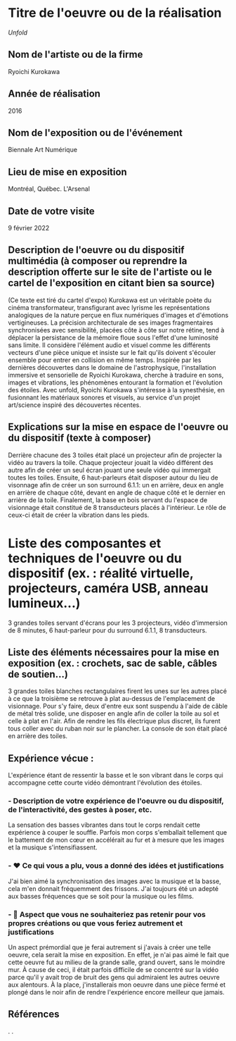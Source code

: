 # Titre de l'oeuvre ou de la réalisation
*Unfold*
## Nom de l'artiste ou de la firme
Ryoichi Kurokawa
## Année de réalisation
2016
## Nom de l'exposition ou de l'événement
Biennale Art Numérique
## Lieu de mise en exposition
Montréal, Québec. L'Arsenal
## Date de votre visite
9 février 2022
## Description de l'oeuvre ou du dispositif multimédia (à composer ou reprendre la description offerte sur le site de l'artiste ou le cartel de l'exposition en citant bien sa source)
(Ce texte est tiré du cartel d'expo)
Kurokawa est un véritable poète du cinéma transformateur, transfigurant avec lyrisme les représentations analogiques de la nature perçue en flux numériques d'images et d'émotions vertigineuses. La précision architecturale de ses images fragmentaires synchronisées avec sensibilité, placées côte à côte sur notre rétine, tend à déplacer la persistance de la mémoire floue sous l'effet d'une luminosité sans limite. Il considère l'élément audio et visuel comme les différents vecteurs d'une pièce unique et insiste sur le fait qu'ils doivent s'écouler ensemble pour entrer en collision en même temps. Inspirée par les dernières découvertes dans le domaine de l'astrophysique, l'installation immersive et sensorielle de Ryoichi Kurokawa, cherche à traduire en sons, images et vibrations, les phénomènes entourant la formation et l'évolution des étoiles. Avec unfold, Ryoichi Kurokawa s'intéresse à la synesthésie, en fusionnant les matériaux sonores et visuels, au service d'un projet art/science inspiré des découvertes récentes.
## Explications sur la mise en espace de l'oeuvre ou du dispositif (texte à composer)
Derrière chacune des 3 toiles était placé un projecteur afin de projecter la vidéo au travers la toile. Chaque projecteur jouait la vidéo différent des autre afin de créer un seul écran jouant une seule vidéo qui immergait toutes les toiles. Ensuite, 6 haut-parleurs était disposer autour du lieu de visonnage afin de créer un son surround 6.1.1: un en arrière, deux en angle en arrière de chaque côté, devant en angle de chaque côté et le dernier en arrière de la toile. Finalement, la base en bois servant du l'espace de visionnage était constitué de 8 transducteurs placés à l'intérieur. Le rôle de ceux-ci était de créer la vibration dans les pieds.
# Liste des composantes et techniques de l'oeuvre ou du dispositif (ex. : réalité virtuelle, projecteurs, caméra USB, anneau lumineux...)
3 grandes toiles servant d'écrans pour les 3 projecteurs, vidéo d'immersion de 8 minutes, 6 haut-parleur pour du surround 6.1.1, 8 transducteurs.
## Liste des éléments nécessaires pour la mise en exposition (ex. : crochets, sac de sable, câbles de soutien...)
3 grandes toiles blanches rectangulaires firent les unes sur les autres placé à ce que la troisième se retrouve à plat au-dessus de l'emplacement de visionnage. Pour s'y faire, deux d'entre eux sont suspendu à l'aide de câble de métal très solide, une disposer en angle afin de coller la toile au sol et celle à plat en l'air. Afin de rendre les fils électrique plus discret, ils furent tous coller avec du ruban noir sur le plancher. La console de son était placé en arrière des toiles.
## Expérience vécue :
L'expérience étant de ressentir la basse et le son vibrant dans le corps qui accompagne cette courte vidéo démontrant l'évolution des étoiles.
### - Description de votre expérience de l'oeuvre ou du dispositif, de l'interactivité, des gestes à poser, etc.
La sensation des basses vibrantes dans tout le corps rendait cette expérience à couper le souffle. Parfois mon corps s'emballait tellement que le battement de mon cœur en accélérait au fur et à mesure que les images et la musique s'intensifiassent. 
### - ❤️ Ce qui vous a plu, vous a donné des idées et justifications
J'ai bien aimé la synchronisation des images avec la musique et la basse, cela m'en donnait fréquemment des frissons. J'ai toujours été un adepté aux basses fréquences que se soit pour la musique ou les films.
### - 🤔 Aspect que vous ne souhaiteriez pas retenir pour vos propres créations ou que vous feriez autrement et justifications
Un aspect prémordial que je ferai autrement si j'avais à créer une telle oeuvre, cela serait la mise en exposition. En effet, je n'ai pas aimé le fait que cette oeuvre fut au milieu de la grande salle, grand ouvert, sans le moindre mur. À cause de ceci, il était parfois difficile de se concentré sur la vidéo parce qu'il y avait trop de bruit des gens qui admiraient les autres oeuvre aux alentours. À la place, j'installerais mon oeuvre dans une pièce fermé et plongé dans le noir afin de rendre l'expérience encore meilleur que jamais.
## Références
.
.

